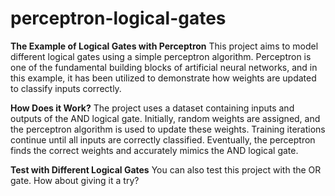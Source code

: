 # perceptron-logical-gates
**The Example of Logical Gates with Perceptron**
This project aims to model different logical gates using a simple perceptron algorithm. Perceptron is one of the fundamental building blocks of artificial neural networks, and in this example, it has been utilized to demonstrate how weights are updated to classify inputs correctly.

**How Does it Work?**
The project uses a dataset containing inputs and outputs of the AND logical gate. Initially, random weights are assigned, and the perceptron algorithm is used to update these weights. Training iterations continue until all inputs are correctly classified. Eventually, the perceptron finds the correct weights and accurately mimics the AND logical gate.

**Test with Different Logical Gates**
You can also test this project with the OR gate. How about giving it a try?
